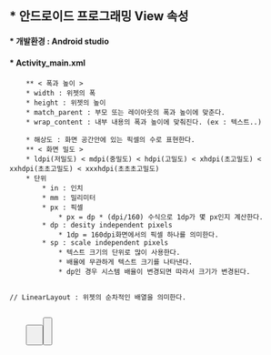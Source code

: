 ## * 안드로이드 프로그래밍 View 속성
#### * 개발환경 : Android studio

#### * Activity_main.xml
		** < 폭과 높이 >
		* width : 위젯의 폭
		* height : 위젯의 높이
		* match_parent : 부모 또는 레이아웃의 폭과 높이에 맞춘다.
		* wrap_content : 내부 내용의 폭과 높이에 맞춰진다. (ex : 텍스트..)

		* 해상도 : 화면 공간안에 있는 픽셀의 수로 표현한다.
		** < 화면 밀도 >
		* ldpi(저밀도) < mdpi(중밀도) < hdpi(고밀도) < xhdpi(초고밀도) < xxhdpi(초초고밀도) < xxxhdpi(초초초고밀도)
		* 단위
			* in : 인치
			* mm : 밀리미터
			* px : 픽셀
				* px = dp * (dpi/160) 수식으로 1dp가 몇 px인지 계산한다.
			* dp : desity independent pixels
				* 1dp = 160dpi화면에서의 픽셀 하나를 의미한다.
			* sp : scale independent pixels
				* 텍스트 크기의 단위로 많이 사용한다.
				* 배율에 무관하게 텍스트 크기를 나타낸다.
				* dp인 경우 시스템 배율이 변경되면 따라서 크기가 변경된다.
<pre>
<code>
// LinearLayout : 위젯의 순차적인 배열을 의미한다.

<LinearLayout 
    xmlns:android="http://schemas.android.com/apk/res/android"
    android:layout_width="match_parent"
    android:layout_height="match_parent"
    android:orientation="vertical"	// 위에서부터 아래로 배치한다.
    >
    <Button
        android:id="@+id/button1"	// 버튼 클래스 접근을 위한 객체 아이디 생성
        android:layout_width="wrap_content"
        android:layout_height="wrap_content"
        android:text="버튼1"
        />
    <Button
        android:id="@+id/button2"
        android:layout_width="400px"
        android:layout_height="190px"
        android:text="버튼2"
        android:textSize="20sp"
        />
</LinearLayout>
</code>
</pre>